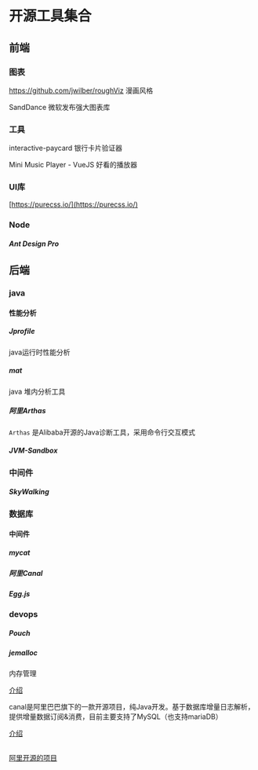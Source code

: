 # 开源工具集合

## 前端

### 图表

https://github.com/jwilber/roughViz 漫画风格

SandDance 微软发布强大图表库

### 工具

interactive-paycard 银行卡片验证器

Mini Music Player - VueJS 好看的播放器

### UI库

 [https://purecss.io/](https://purecss.io/) 

### Node

##### Ant Design Pro

## 后端

### java

#### 性能分析

##### Jprofile

java运行时性能分析

##### mat

java 堆内分析工具

##### 阿里Arthas

`Arthas` 是Alibaba开源的Java诊断工具，采用命令行交互模式

##### JVM-Sandbox

### 中间件

##### SkyWalking

### 数据库

#### 中间件

##### mycat

##### 阿里Canal

##### Egg.js

### devops

##### Pouch

##### jemalloc

内存管理

[介绍](https://my.oschina.net/manmao/blog/603881)

canal是阿里巴巴旗下的一款开源项目，纯Java开发。基于数据库增量日志解析，提供增量数据订阅&消费，目前主要支持了MySQL（也支持mariaDB）

[介绍](https://www.jianshu.com/p/87944efe1005)



## 

[阿里开源的项目](https://www.jianshu.com/p/9b1f0788eaf5)